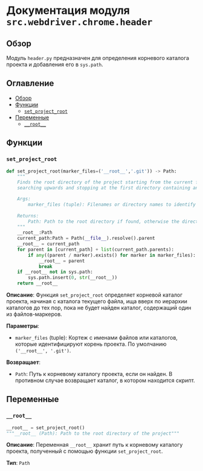 # Документация модуля `src.webdriver.chrome.header`

## Обзор

Модуль `header.py` предназначен для определения корневого каталога проекта и добавления его в `sys.path`.

## Оглавление

-   [Обзор](#обзор)
-   [Функции](#функции)
    -   [`set_project_root`](#set_project_root)
-   [Переменные](#переменные)
    -   [`__root__`](#__root__)

## Функции

### `set_project_root`

```python
def set_project_root(marker_files=('__root__','.git')) -> Path:
    """
    Finds the root directory of the project starting from the current file's directory,
    searching upwards and stopping at the first directory containing any of the marker files.

    Args:
        marker_files (tuple): Filenames or directory names to identify the project root.
    
    Returns:
        Path: Path to the root directory if found, otherwise the directory where the script is located.
    """
    __root__:Path
    current_path:Path = Path(__file__).resolve().parent
    __root__ = current_path
    for parent in [current_path] + list(current_path.parents):
        if any((parent / marker).exists() for marker in marker_files):
            __root__ = parent
            break
    if __root__ not in sys.path:
        sys.path.insert(0, str(__root__))
    return __root__
```

**Описание**: Функция `set_project_root` определяет корневой каталог проекта, начиная с каталога текущего файла, ища вверх по иерархии каталогов до тех пор, пока не будет найден каталог, содержащий один из файлов-маркеров.

**Параметры**:

-   `marker_files` (tuple): Кортеж с именами файлов или каталогов, которые идентифицируют корень проекта. По умолчанию `('__root__', '.git')`.

**Возвращает**:

-   `Path`: Путь к корневому каталогу проекта, если он найден. В противном случае возвращает каталог, в котором находится скрипт.

## Переменные

### `__root__`

```python
__root__ = set_project_root()
"""__root__ (Path): Path to the root directory of the project"""
```

**Описание**: Переменная `__root__` хранит путь к корневому каталогу проекта, полученный с помощью функции `set_project_root`.

**Тип**: `Path`